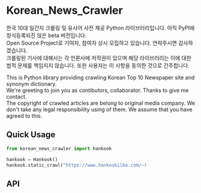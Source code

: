 # Korean_News_Crawler

한국 10대 일간지 크롤링 및 유사어 사전 제공 Python 라이브러리입니다. 아직 PyPI에 정식등록되진 않은 beta 버전입니다.  
Open Source Project로 기여자, 참여자 상시 모집하고 있습니다. 연락주시면 감사하겠습니다.  
크롤링된 기사에 대해서는 각 언론사에 저작권이 있으며 해당 라이브러리는 이에 대한 법적 문제를 책임지지 않습니다. 또한 사용자는 이 사항을 동의한 것으로 간주합니다.  
  
This is Python library providing crawling Korean Top 10 Newspaper site and synonym dictionary.  
We're greeting to join you as contibutors, collaborator. Thanks to give me contact.  
The copyright of crawled articles are belong to original media company. We don't take any legal responsibility using of them. We assume that you have agreed to this.  

## Quick Usage

```python
from korean_news_crawler import hankook

hankook = Hankook()
hankook.static_crawl("https://www.hankookilbo.com/~)
```

## API
